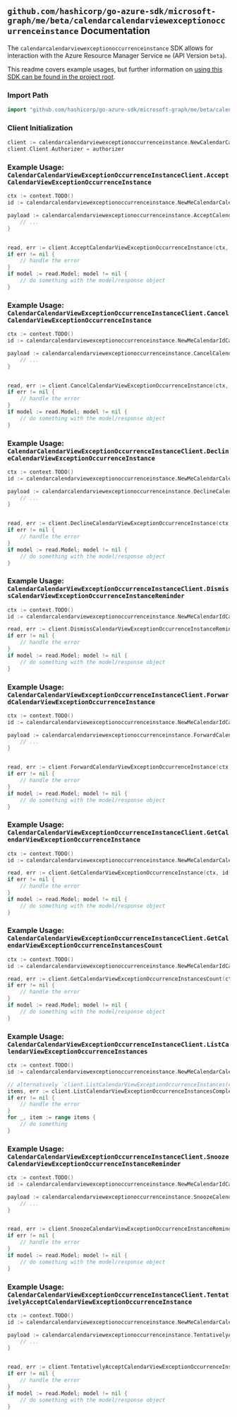 
## `github.com/hashicorp/go-azure-sdk/microsoft-graph/me/beta/calendarcalendarviewexceptionoccurrenceinstance` Documentation

The `calendarcalendarviewexceptionoccurrenceinstance` SDK allows for interaction with the Azure Resource Manager Service `me` (API Version `beta`).

This readme covers example usages, but further information on [using this SDK can be found in the project root](https://github.com/hashicorp/go-azure-sdk/tree/main/docs).

### Import Path

```go
import "github.com/hashicorp/go-azure-sdk/microsoft-graph/me/beta/calendarcalendarviewexceptionoccurrenceinstance"
```


### Client Initialization

```go
client := calendarcalendarviewexceptionoccurrenceinstance.NewCalendarCalendarViewExceptionOccurrenceInstanceClientWithBaseURI("https://management.azure.com")
client.Client.Authorizer = authorizer
```


### Example Usage: `CalendarCalendarViewExceptionOccurrenceInstanceClient.AcceptCalendarViewExceptionOccurrenceInstance`

```go
ctx := context.TODO()
id := calendarcalendarviewexceptionoccurrenceinstance.NewMeCalendarCalendarViewIdExceptionOccurrenceIdInstanceID("eventIdValue", "eventId1Value", "eventId2Value")

payload := calendarcalendarviewexceptionoccurrenceinstance.AcceptCalendarViewExceptionOccurrenceInstanceRequest{
	// ...
}


read, err := client.AcceptCalendarViewExceptionOccurrenceInstance(ctx, id, payload)
if err != nil {
	// handle the error
}
if model := read.Model; model != nil {
	// do something with the model/response object
}
```


### Example Usage: `CalendarCalendarViewExceptionOccurrenceInstanceClient.CancelCalendarViewExceptionOccurrenceInstance`

```go
ctx := context.TODO()
id := calendarcalendarviewexceptionoccurrenceinstance.NewMeCalendarIdCalendarViewIdExceptionOccurrenceIdInstanceID("calendarIdValue", "eventIdValue", "eventId1Value", "eventId2Value")

payload := calendarcalendarviewexceptionoccurrenceinstance.CancelCalendarViewExceptionOccurrenceInstanceRequest{
	// ...
}


read, err := client.CancelCalendarViewExceptionOccurrenceInstance(ctx, id, payload)
if err != nil {
	// handle the error
}
if model := read.Model; model != nil {
	// do something with the model/response object
}
```


### Example Usage: `CalendarCalendarViewExceptionOccurrenceInstanceClient.DeclineCalendarViewExceptionOccurrenceInstance`

```go
ctx := context.TODO()
id := calendarcalendarviewexceptionoccurrenceinstance.NewMeCalendarCalendarViewIdExceptionOccurrenceIdInstanceID("eventIdValue", "eventId1Value", "eventId2Value")

payload := calendarcalendarviewexceptionoccurrenceinstance.DeclineCalendarViewExceptionOccurrenceInstanceRequest{
	// ...
}


read, err := client.DeclineCalendarViewExceptionOccurrenceInstance(ctx, id, payload)
if err != nil {
	// handle the error
}
if model := read.Model; model != nil {
	// do something with the model/response object
}
```


### Example Usage: `CalendarCalendarViewExceptionOccurrenceInstanceClient.DismissCalendarViewExceptionOccurrenceInstanceReminder`

```go
ctx := context.TODO()
id := calendarcalendarviewexceptionoccurrenceinstance.NewMeCalendarIdCalendarViewIdExceptionOccurrenceIdInstanceID("calendarIdValue", "eventIdValue", "eventId1Value", "eventId2Value")

read, err := client.DismissCalendarViewExceptionOccurrenceInstanceReminder(ctx, id)
if err != nil {
	// handle the error
}
if model := read.Model; model != nil {
	// do something with the model/response object
}
```


### Example Usage: `CalendarCalendarViewExceptionOccurrenceInstanceClient.ForwardCalendarViewExceptionOccurrenceInstance`

```go
ctx := context.TODO()
id := calendarcalendarviewexceptionoccurrenceinstance.NewMeCalendarIdCalendarViewIdExceptionOccurrenceIdInstanceID("calendarIdValue", "eventIdValue", "eventId1Value", "eventId2Value")

payload := calendarcalendarviewexceptionoccurrenceinstance.ForwardCalendarViewExceptionOccurrenceInstanceRequest{
	// ...
}


read, err := client.ForwardCalendarViewExceptionOccurrenceInstance(ctx, id, payload)
if err != nil {
	// handle the error
}
if model := read.Model; model != nil {
	// do something with the model/response object
}
```


### Example Usage: `CalendarCalendarViewExceptionOccurrenceInstanceClient.GetCalendarViewExceptionOccurrenceInstance`

```go
ctx := context.TODO()
id := calendarcalendarviewexceptionoccurrenceinstance.NewMeCalendarCalendarViewIdExceptionOccurrenceIdInstanceID("eventIdValue", "eventId1Value", "eventId2Value")

read, err := client.GetCalendarViewExceptionOccurrenceInstance(ctx, id, calendarcalendarviewexceptionoccurrenceinstance.DefaultGetCalendarViewExceptionOccurrenceInstanceOperationOptions())
if err != nil {
	// handle the error
}
if model := read.Model; model != nil {
	// do something with the model/response object
}
```


### Example Usage: `CalendarCalendarViewExceptionOccurrenceInstanceClient.GetCalendarViewExceptionOccurrenceInstancesCount`

```go
ctx := context.TODO()
id := calendarcalendarviewexceptionoccurrenceinstance.NewMeCalendarIdCalendarViewIdExceptionOccurrenceID("calendarIdValue", "eventIdValue", "eventId1Value")

read, err := client.GetCalendarViewExceptionOccurrenceInstancesCount(ctx, id, calendarcalendarviewexceptionoccurrenceinstance.DefaultGetCalendarViewExceptionOccurrenceInstancesCountOperationOptions())
if err != nil {
	// handle the error
}
if model := read.Model; model != nil {
	// do something with the model/response object
}
```


### Example Usage: `CalendarCalendarViewExceptionOccurrenceInstanceClient.ListCalendarViewExceptionOccurrenceInstances`

```go
ctx := context.TODO()
id := calendarcalendarviewexceptionoccurrenceinstance.NewMeCalendarCalendarViewIdExceptionOccurrenceID("eventIdValue", "eventId1Value")

// alternatively `client.ListCalendarViewExceptionOccurrenceInstances(ctx, id, calendarcalendarviewexceptionoccurrenceinstance.DefaultListCalendarViewExceptionOccurrenceInstancesOperationOptions())` can be used to do batched pagination
items, err := client.ListCalendarViewExceptionOccurrenceInstancesComplete(ctx, id, calendarcalendarviewexceptionoccurrenceinstance.DefaultListCalendarViewExceptionOccurrenceInstancesOperationOptions())
if err != nil {
	// handle the error
}
for _, item := range items {
	// do something
}
```


### Example Usage: `CalendarCalendarViewExceptionOccurrenceInstanceClient.SnoozeCalendarViewExceptionOccurrenceInstanceReminder`

```go
ctx := context.TODO()
id := calendarcalendarviewexceptionoccurrenceinstance.NewMeCalendarIdCalendarViewIdExceptionOccurrenceIdInstanceID("calendarIdValue", "eventIdValue", "eventId1Value", "eventId2Value")

payload := calendarcalendarviewexceptionoccurrenceinstance.SnoozeCalendarViewExceptionOccurrenceInstanceReminderRequest{
	// ...
}


read, err := client.SnoozeCalendarViewExceptionOccurrenceInstanceReminder(ctx, id, payload)
if err != nil {
	// handle the error
}
if model := read.Model; model != nil {
	// do something with the model/response object
}
```


### Example Usage: `CalendarCalendarViewExceptionOccurrenceInstanceClient.TentativelyAcceptCalendarViewExceptionOccurrenceInstance`

```go
ctx := context.TODO()
id := calendarcalendarviewexceptionoccurrenceinstance.NewMeCalendarCalendarViewIdExceptionOccurrenceIdInstanceID("eventIdValue", "eventId1Value", "eventId2Value")

payload := calendarcalendarviewexceptionoccurrenceinstance.TentativelyAcceptCalendarViewExceptionOccurrenceInstanceRequest{
	// ...
}


read, err := client.TentativelyAcceptCalendarViewExceptionOccurrenceInstance(ctx, id, payload)
if err != nil {
	// handle the error
}
if model := read.Model; model != nil {
	// do something with the model/response object
}
```
